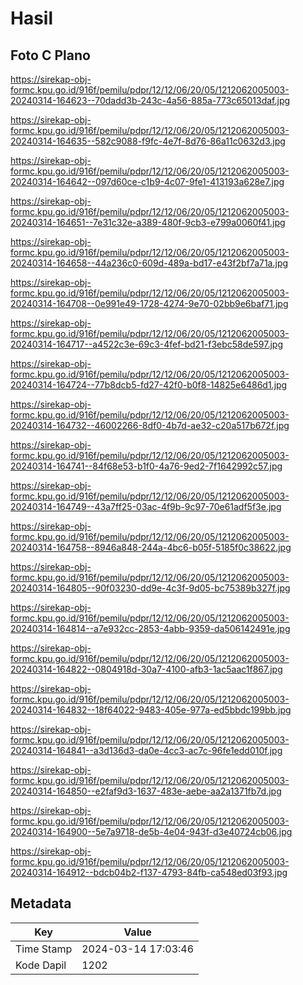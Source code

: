# Hasil

## Foto C Plano

https://sirekap-obj-formc.kpu.go.id/916f/pemilu/pdpr/12/12/06/20/05/1212062005003-20240314-164623--70dadd3b-243c-4a56-885a-773c65013daf.jpg

https://sirekap-obj-formc.kpu.go.id/916f/pemilu/pdpr/12/12/06/20/05/1212062005003-20240314-164635--582c9088-f9fc-4e7f-8d76-86a11c0632d3.jpg

https://sirekap-obj-formc.kpu.go.id/916f/pemilu/pdpr/12/12/06/20/05/1212062005003-20240314-164642--097d60ce-c1b9-4c07-9fe1-413193a628e7.jpg

https://sirekap-obj-formc.kpu.go.id/916f/pemilu/pdpr/12/12/06/20/05/1212062005003-20240314-164651--7e31c32e-a389-480f-9cb3-e799a0060f41.jpg

https://sirekap-obj-formc.kpu.go.id/916f/pemilu/pdpr/12/12/06/20/05/1212062005003-20240314-164658--44a236c0-609d-489a-bd17-e43f2bf7a71a.jpg

https://sirekap-obj-formc.kpu.go.id/916f/pemilu/pdpr/12/12/06/20/05/1212062005003-20240314-164708--0e991e49-1728-4274-9e70-02bb9e6baf71.jpg

https://sirekap-obj-formc.kpu.go.id/916f/pemilu/pdpr/12/12/06/20/05/1212062005003-20240314-164717--a4522c3e-69c3-4fef-bd21-f3ebc58de597.jpg

https://sirekap-obj-formc.kpu.go.id/916f/pemilu/pdpr/12/12/06/20/05/1212062005003-20240314-164724--77b8dcb5-fd27-42f0-b0f8-14825e6486d1.jpg

https://sirekap-obj-formc.kpu.go.id/916f/pemilu/pdpr/12/12/06/20/05/1212062005003-20240314-164732--46002266-8df0-4b7d-ae32-c20a517b672f.jpg

https://sirekap-obj-formc.kpu.go.id/916f/pemilu/pdpr/12/12/06/20/05/1212062005003-20240314-164741--84f68e53-b1f0-4a76-9ed2-7f1642992c57.jpg

https://sirekap-obj-formc.kpu.go.id/916f/pemilu/pdpr/12/12/06/20/05/1212062005003-20240314-164749--43a7ff25-03ac-4f9b-9c97-70e61adf5f3e.jpg

https://sirekap-obj-formc.kpu.go.id/916f/pemilu/pdpr/12/12/06/20/05/1212062005003-20240314-164758--8946a848-244a-4bc6-b05f-5185f0c38622.jpg

https://sirekap-obj-formc.kpu.go.id/916f/pemilu/pdpr/12/12/06/20/05/1212062005003-20240314-164805--90f03230-dd9e-4c3f-9d05-bc75389b327f.jpg

https://sirekap-obj-formc.kpu.go.id/916f/pemilu/pdpr/12/12/06/20/05/1212062005003-20240314-164814--a7e932cc-2853-4abb-9359-da506142491e.jpg

https://sirekap-obj-formc.kpu.go.id/916f/pemilu/pdpr/12/12/06/20/05/1212062005003-20240314-164822--0804918d-30a7-4100-afb3-1ac5aac1f867.jpg

https://sirekap-obj-formc.kpu.go.id/916f/pemilu/pdpr/12/12/06/20/05/1212062005003-20240314-164832--18f64022-9483-405e-977a-ed5bbdc199bb.jpg

https://sirekap-obj-formc.kpu.go.id/916f/pemilu/pdpr/12/12/06/20/05/1212062005003-20240314-164841--a3d136d3-da0e-4cc3-ac7c-96fe1edd010f.jpg

https://sirekap-obj-formc.kpu.go.id/916f/pemilu/pdpr/12/12/06/20/05/1212062005003-20240314-164850--e2faf9d3-1637-483e-aebe-aa2a1371fb7d.jpg

https://sirekap-obj-formc.kpu.go.id/916f/pemilu/pdpr/12/12/06/20/05/1212062005003-20240314-164900--5e7a9718-de5b-4e04-943f-d3e40724cb06.jpg

https://sirekap-obj-formc.kpu.go.id/916f/pemilu/pdpr/12/12/06/20/05/1212062005003-20240314-164912--bdcb04b2-f137-4793-84fb-ca548ed03f93.jpg


## Metadata

| Key        | Value               |
| ---------- | ------------------- |
| Time Stamp | 2024-03-14 17:03:46 |
| Kode Dapil | 1202                |



